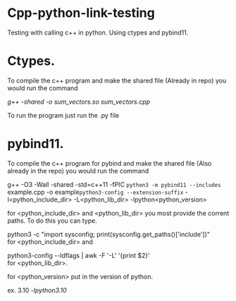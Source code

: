 # Cpp-python-link-testing

Testing with calling c++ in python. Using ctypes and pybind11.

# Ctypes. 
  To compile the c++ program and make the shared file (Already in repo) you would run the command 
  
  *g++ -shared -o sum_vectors.so sum_vectors.cpp*
  
  To run the program just run the .py file

# pybind11.
  To compile the c++ program for pybind and make the shared file (Also already in the repo) you would run the command
  
  g++ -O3 -Wall -shared -std=c++11 -fPIC `python3 -m pybind11 --includes` example.cpp -o example`python3-config --extension-suffix` -I<python_include_dir> -L<python_lib_dir> -lpython<python_version>

  
  for <python_include_dir> and <python_lib_dir> you most provide the corrent paths. To do this you can type.
  
  python3 -c "import sysconfig; print(sysconfig.get_paths()['include'])"    
  for <python_include_dir>  and
  
  python3-config --ldflags | awk -F '-L' '{print $2}'    
  for <python_lib_dir>.

  
  for <python_version> put in the version of python.
  
  ex. 3.10
  *-lpython3.10*
